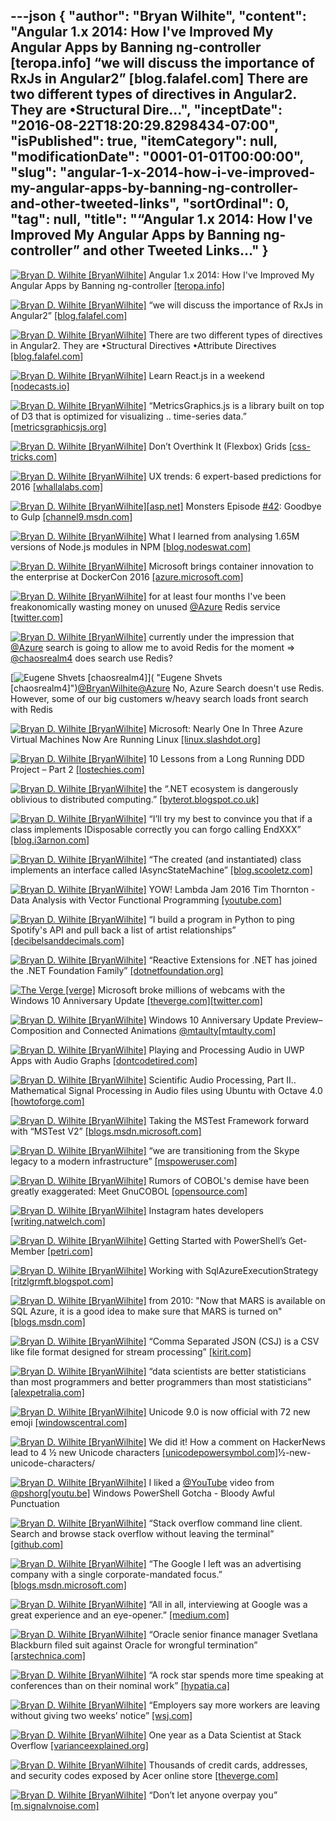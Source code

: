 ---json
{
  "author": "Bryan Wilhite",
  "content": "Angular 1.x 2014: How I've Improved My Angular Apps by Banning ng-controller [teropa.info] “we will discuss the importance of RxJs in Angular2” [blog.falafel.com] There are two different types of directives in Angular2. They are          •Structural Dire...",
  "inceptDate": "2016-08-22T18:20:29.8298434-07:00",
  "isPublished": true,
  "itemCategory": null,
  "modificationDate": "0001-01-01T00:00:00",
  "slug": "angular-1-x-2014-how-i-ve-improved-my-angular-apps-by-banning-ng-controller-and-other-tweeted-links",
  "sortOrdinal": 0,
  "tag": null,
  "title": "“Angular 1.x 2014: How I've Improved My Angular Apps by Banning ng-controller” and other Tweeted Links…"
}
---

[<img alt="Bryan D. Wilhite [BryanWilhite]" src="https://songhay.blob.core.windows.net/shared-social-twitter/BryanWilhite.jpeg">](http://t.co/UNdqV0Z1zz "Bryan D. Wilhite [BryanWilhite]") Angular 1.x 2014: How I've Improved My Angular Apps by Banning ng-controller [[teropa.info]](http://teropa.info/blog/2014/10/24/how-ive-improved-my-angular-apps-by-banning-ng-controller.html)

[<img alt="Bryan D. Wilhite [BryanWilhite]" src="https://songhay.blob.core.windows.net/shared-social-twitter/BryanWilhite.jpeg">](http://t.co/UNdqV0Z1zz "Bryan D. Wilhite [BryanWilhite]") “we will discuss the importance of RxJs in Angular2” [[blog.falafel.com]](http://blog.falafel.com/introduction-rxjs-angular2/)

[<img alt="Bryan D. Wilhite [BryanWilhite]" src="https://songhay.blob.core.windows.net/shared-social-twitter/BryanWilhite.jpeg">](http://t.co/UNdqV0Z1zz "Bryan D. Wilhite [BryanWilhite]") There are two different types of directives in Angular2. They are •Structural Directives •Attribute Directives [[blog.falafel.com]](http://blog.falafel.com/directives-in-angular2/)

[<img alt="Bryan D. Wilhite [BryanWilhite]" src="https://songhay.blob.core.windows.net/shared-social-twitter/BryanWilhite.jpeg">](http://t.co/UNdqV0Z1zz "Bryan D. Wilhite [BryanWilhite]") Learn React.js in a weekend [[nodecasts.io]](https://nodecasts.io/learn-react-js-weekend/)

[<img alt="Bryan D. Wilhite [BryanWilhite]" src="https://songhay.blob.core.windows.net/shared-social-twitter/BryanWilhite.jpeg">](http://t.co/UNdqV0Z1zz "Bryan D. Wilhite [BryanWilhite]") “MetricsGraphics.js is a library built on top of D3 that is optimized for visualizing .. time-series data.” [[metricsgraphicsjs.org]](http://metricsgraphicsjs.org/)

[<img alt="Bryan D. Wilhite [BryanWilhite]" src="https://songhay.blob.core.windows.net/shared-social-twitter/BryanWilhite.jpeg">](http://t.co/UNdqV0Z1zz "Bryan D. Wilhite [BryanWilhite]") Don’t Overthink It (Flexbox) Grids [[css-tricks.com]](https://css-tricks.com/dont-overthink-flexbox-grids/)

[<img alt="Bryan D. Wilhite [BryanWilhite]" src="https://songhay.blob.core.windows.net/shared-social-twitter/BryanWilhite.jpeg">](http://t.co/UNdqV0Z1zz "Bryan D. Wilhite [BryanWilhite]") UX trends: 6 expert-based predictions for 2016 [[whallalabs.com]](http://whallalabs.com/ux-trends-2016/)

[<img alt="Bryan D. Wilhite [BryanWilhite]" src="https://songhay.blob.core.windows.net/shared-social-twitter/BryanWilhite.jpeg">](http://t.co/UNdqV0Z1zz "Bryan D. Wilhite [BryanWilhite]")[[asp.net]](http://ASP.NET) Monsters Episode [#42](http://twitter.com/search?q=%2342): Goodbye to Gulp [[channel9.msdn.com]](https://channel9.msdn.com/Series/aspnetmonsters/ASPNET-Monsters-Episode-42-Goodbye-to-Gulp)

[<img alt="Bryan D. Wilhite [BryanWilhite]" src="https://songhay.blob.core.windows.net/shared-social-twitter/BryanWilhite.jpeg">](http://t.co/UNdqV0Z1zz "Bryan D. Wilhite [BryanWilhite]") What I learned from analysing 1.65M versions of Node.js modules in NPM [[blog.nodeswat.com]](https://blog.nodeswat.com/what-i-learned-from-analysing-1-65m-versions-of-node-js-modules-in-npm-a0299a614318)

[<img alt="Bryan D. Wilhite [BryanWilhite]" src="https://songhay.blob.core.windows.net/shared-social-twitter/BryanWilhite.jpeg">](http://t.co/UNdqV0Z1zz "Bryan D. Wilhite [BryanWilhite]") Microsoft brings container innovation to the enterprise at DockerCon 2016 [[azure.microsoft.com]](https://azure.microsoft.com/en-us/blog/microsoft-brings-container-innovation-to-the-enterprise-at-dockercon-2016/)

[<img alt="Bryan D. Wilhite [BryanWilhite]" src="https://songhay.blob.core.windows.net/shared-social-twitter/BryanWilhite.jpeg">](http://t.co/UNdqV0Z1zz "Bryan D. Wilhite [BryanWilhite]") for at least four months I've been freakonomically wasting money on unused [@Azure](http://twitter.com/Azure) Redis service [[twitter.com]](http://twitter.com/BryanWilhite/status/746063567011491840/photo/1)

[<img alt="Bryan D. Wilhite [BryanWilhite]" src="https://songhay.blob.core.windows.net/shared-social-twitter/BryanWilhite.jpeg">](http://t.co/UNdqV0Z1zz "Bryan D. Wilhite [BryanWilhite]") currently under the impression that [@Azure](http://twitter.com/Azure) search is going to allow me to avoid Redis for the moment =&gt; [@chaosrealm4](http://twitter.com/chaosrealm4) does search use Redis? 

[<img alt="Eugene Shvets [chaosrealm4]" src="https://songhay.blob.core.windows.net/shared-social-twitter/chaosrealm4.jpeg">]( "Eugene Shvets [chaosrealm4]")[@BryanWilhite](http://twitter.com/BryanWilhite)[@Azure](http://twitter.com/Azure) No, Azure Search doesn't use Redis. However, some of our big customers w/heavy search loads front search with Redis 

[<img alt="Bryan D. Wilhite [BryanWilhite]" src="https://songhay.blob.core.windows.net/shared-social-twitter/BryanWilhite.jpeg">](http://t.co/UNdqV0Z1zz "Bryan D. Wilhite [BryanWilhite]") Microsoft: Nearly One In Three Azure Virtual Machines Now Are Running Linux [[linux.slashdot.org]](https://linux.slashdot.org/story/16/06/21/1754243/microsoft-nearly-one-in-three-azure-virtual-machines-now-are-running-linux)

[<img alt="Bryan D. Wilhite [BryanWilhite]" src="https://songhay.blob.core.windows.net/shared-social-twitter/BryanWilhite.jpeg">](http://t.co/UNdqV0Z1zz "Bryan D. Wilhite [BryanWilhite]") 10 Lessons from a Long Running DDD Project – Part 2 [[lostechies.com]](https://lostechies.com/jimmybogard/2016/06/20/10-lessons-from-a-long-running-ddd-project-part-2/)

[<img alt="Bryan D. Wilhite [BryanWilhite]" src="https://songhay.blob.core.windows.net/shared-social-twitter/BryanWilhite.jpeg">](http://t.co/UNdqV0Z1zz "Bryan D. Wilhite [BryanWilhite]") the “.NET ecosystem is dangerously oblivious to distributed computing.” [[byterot.blogspot.co.uk]](http://byterot.blogspot.co.uk/2016/06/after-all-it-might-not-matter-commentary-status-of-dotnet-dotnetcore-csharp-oss-fsharp-dnx.html)

[<img alt="Bryan D. Wilhite [BryanWilhite]" src="https://songhay.blob.core.windows.net/shared-social-twitter/BryanWilhite.jpeg">](http://t.co/UNdqV0Z1zz "Bryan D. Wilhite [BryanWilhite]") “I’ll try my best to convince you that if a class implements IDisposable correctly you can forgo calling EndXXX” [[blog.i3arnon.com]](http://blog.i3arnon.com/2016/06/13/idisposable-trumps-apm/)

[<img alt="Bryan D. Wilhite [BryanWilhite]" src="https://songhay.blob.core.windows.net/shared-social-twitter/BryanWilhite.jpeg">](http://t.co/UNdqV0Z1zz "Bryan D. Wilhite [BryanWilhite]") “The created (and instantiated) class implements an interface called IAsyncStateMachine” [[blog.scooletz.com]](https://blog.scooletz.com/2016/06/13/rise-of-the-iasyncstatemachines/)

[<img alt="Bryan D. Wilhite [BryanWilhite]" src="https://songhay.blob.core.windows.net/shared-social-twitter/BryanWilhite.jpeg">](http://t.co/UNdqV0Z1zz "Bryan D. Wilhite [BryanWilhite]") YOW! Lambda Jam 2016 Tim Thornton - Data Analysis with Vector Functional Programming [[youtube.com]](https://www.youtube.com/watch?v=ZGIPmC6wi7E)

[<img alt="Bryan D. Wilhite [BryanWilhite]" src="https://songhay.blob.core.windows.net/shared-social-twitter/BryanWilhite.jpeg">](http://t.co/UNdqV0Z1zz "Bryan D. Wilhite [BryanWilhite]") “I build a program in Python to ping Spotify's API and pull back a list of artist relationships” [[decibelsanddecimals.com]](http://www.decibelsanddecimals.com/dbdblog/2016/6/13/spotify-related-artists)

[<img alt="Bryan D. Wilhite [BryanWilhite]" src="https://songhay.blob.core.windows.net/shared-social-twitter/BryanWilhite.jpeg">](http://t.co/UNdqV0Z1zz "Bryan D. Wilhite [BryanWilhite]") “Reactive Extensions for .NET has joined the .NET Foundation Family” [[dotnetfoundation.org]](http://www.dotnetfoundation.org/blog/rx-net-welcome)

[<img alt="The Verge [verge]" src="https://songhay.blob.core.windows.net/shared-social-twitter/verge.jpg">](http://t.co/W2SFxIXkC4 "The Verge [verge]") Microsoft broke millions of webcams with the Windows 10 Anniversary Update [[theverge.com]](http://www.theverge.com/2016/8/19/12562780/microsoft-windows-10-anniversary-update-webcam-freezing)[[twitter.com]](https://twitter.com/verge/status/766763038347231232/photo/1)

[<img alt="Bryan D. Wilhite [BryanWilhite]" src="https://songhay.blob.core.windows.net/shared-social-twitter/BryanWilhite.jpeg">](http://t.co/UNdqV0Z1zz "Bryan D. Wilhite [BryanWilhite]") Windows 10 Anniversary Update Preview–Composition and Connected Animations [@mtaulty](http://twitter.com/mtaulty)[[mtaulty.com]](https://mtaulty.com/2016/06/17/windows-10-anniversary-update-preview-composition-and-connected-animations/)

[<img alt="Bryan D. Wilhite [BryanWilhite]" src="https://songhay.blob.core.windows.net/shared-social-twitter/BryanWilhite.jpeg">](http://t.co/UNdqV0Z1zz "Bryan D. Wilhite [BryanWilhite]") Playing and Processing Audio in UWP Apps with Audio Graphs [[dontcodetired.com]](http://dontcodetired.com/blog/post/Playing-and-Processing-Audio-in-UWP-Apps-with-Audio-Graphs)

[<img alt="Bryan D. Wilhite [BryanWilhite]" src="https://songhay.blob.core.windows.net/shared-social-twitter/BryanWilhite.jpeg">](http://t.co/UNdqV0Z1zz "Bryan D. Wilhite [BryanWilhite]") Scientific Audio Processing, Part II.. Mathematical Signal Processing in Audio files using Ubuntu with Octave 4.0 [[howtoforge.com]](https://www.howtoforge.com/tutorial/octave-audio-signal-processing-ubuntu/)

[<img alt="Bryan D. Wilhite [BryanWilhite]" src="https://songhay.blob.core.windows.net/shared-social-twitter/BryanWilhite.jpeg">](http://t.co/UNdqV0Z1zz "Bryan D. Wilhite [BryanWilhite]") Taking the MSTest Framework forward with “MSTest V2” [[blogs.msdn.microsoft.com]](https://blogs.msdn.microsoft.com/visualstudioalm/2016/06/17/taking-the-mstest-framework-forward-with-mstest-v2/)

[<img alt="Bryan D. Wilhite [BryanWilhite]" src="https://songhay.blob.core.windows.net/shared-social-twitter/BryanWilhite.jpeg">](http://t.co/UNdqV0Z1zz "Bryan D. Wilhite [BryanWilhite]") “we are transitioning from the Skype legacy to a modern infrastructure” [[mspoweruser.com]](http://mspoweruser.com/microsoft-is-transitioning-skype-to-a-modern-infrastructure-from-the-legacy-infrastructure/)

[<img alt="Bryan D. Wilhite [BryanWilhite]" src="https://songhay.blob.core.windows.net/shared-social-twitter/BryanWilhite.jpeg">](http://t.co/UNdqV0Z1zz "Bryan D. Wilhite [BryanWilhite]") Rumors of COBOL's demise have been greatly exaggerated: Meet GnuCOBOL [[opensource.com]](https://opensource.com/life/16/6/meet-gnucobol)

[<img alt="Bryan D. Wilhite [BryanWilhite]" src="https://songhay.blob.core.windows.net/shared-social-twitter/BryanWilhite.jpeg">](http://t.co/UNdqV0Z1zz "Bryan D. Wilhite [BryanWilhite]") Instagram hates developers [[writing.natwelch.com]](https://writing.natwelch.com/post/585)

[<img alt="Bryan D. Wilhite [BryanWilhite]" src="https://songhay.blob.core.windows.net/shared-social-twitter/BryanWilhite.jpeg">](http://t.co/UNdqV0Z1zz "Bryan D. Wilhite [BryanWilhite]") Getting Started with PowerShell’s Get-Member [[petri.com]](https://www.petri.com/getting-started-with-powershells-get-member)

[<img alt="Bryan D. Wilhite [BryanWilhite]" src="https://songhay.blob.core.windows.net/shared-social-twitter/BryanWilhite.jpeg">](http://t.co/UNdqV0Z1zz "Bryan D. Wilhite [BryanWilhite]") Working with SqlAzureExecutionStrategy [[ritzlgrmft.blogspot.com]](http://ritzlgrmft.blogspot.com/2014/03/working-with-sqlazureexecutionstrategy.html)

[<img alt="Bryan D. Wilhite [BryanWilhite]" src="https://songhay.blob.core.windows.net/shared-social-twitter/BryanWilhite.jpeg">](http://t.co/UNdqV0Z1zz "Bryan D. Wilhite [BryanWilhite]") from 2010: "Now that MARS is available on SQL Azure, it is a good idea to make sure that MARS is turned on" [[blogs.msdn.com]](http://blogs.msdn.com/b/adonet/archive/2010/06/09/remember-to-re-enable-mars-in-your-sql-azure-based-ef-apps.aspx)

[<img alt="Bryan D. Wilhite [BryanWilhite]" src="https://songhay.blob.core.windows.net/shared-social-twitter/BryanWilhite.jpeg">](http://t.co/UNdqV0Z1zz "Bryan D. Wilhite [BryanWilhite]") “Comma Separated JSON (CSJ) is a CSV like file format designed for stream processing” [[kirit.com]](http://www.kirit.com/Comma%20Separated%20JSON)

[<img alt="Bryan D. Wilhite [BryanWilhite]" src="https://songhay.blob.core.windows.net/shared-social-twitter/BryanWilhite.jpeg">](http://t.co/UNdqV0Z1zz "Bryan D. Wilhite [BryanWilhite]") “data scientists are better statisticians than most programmers and better programmers than most statisticians” [[alexpetralia.com]](http://alexpetralia.com/posts/2016/3/3/reclaiming-the-term-data-science)

[<img alt="Bryan D. Wilhite [BryanWilhite]" src="https://songhay.blob.core.windows.net/shared-social-twitter/BryanWilhite.jpeg">](http://t.co/UNdqV0Z1zz "Bryan D. Wilhite [BryanWilhite]") Unicode 9.0 is now official with 72 new emoji [[windowscentral.com]](http://www.windowscentral.com/unicode-90-now-official-72-new-emoji)

[<img alt="Bryan D. Wilhite [BryanWilhite]" src="https://songhay.blob.core.windows.net/shared-social-twitter/BryanWilhite.jpeg">](http://t.co/UNdqV0Z1zz "Bryan D. Wilhite [BryanWilhite]") We did it! How a comment on HackerNews lead to 4 ½ new Unicode characters [[unicodepowersymbol.com]](http://unicodepowersymbol.com/we-did-it-how-a-comment-on-hackernews-lead-to-4-)½-new-unicode-characters/ 

[<img alt="Bryan D. Wilhite [BryanWilhite]" src="https://songhay.blob.core.windows.net/shared-social-twitter/BryanWilhite.jpeg">](http://t.co/UNdqV0Z1zz "Bryan D. Wilhite [BryanWilhite]") I liked a [@YouTube](http://twitter.com/YouTube) video from [@pshorg](http://twitter.com/pshorg)[[youtu.be]](http://youtu.be/5aW-dQGaYfM?a) Windows PowerShell Gotcha - Bloody Awful Punctuation 

[<img alt="Bryan D. Wilhite [BryanWilhite]" src="https://songhay.blob.core.windows.net/shared-social-twitter/BryanWilhite.jpeg">](http://t.co/UNdqV0Z1zz "Bryan D. Wilhite [BryanWilhite]") “Stack overflow command line client. Search and browse stack overflow without leaving the terminal” [[github.com]](https://github.com/gautamkrishnar/socli)

[<img alt="Bryan D. Wilhite [BryanWilhite]" src="https://songhay.blob.core.windows.net/shared-social-twitter/BryanWilhite.jpeg">](http://t.co/UNdqV0Z1zz "Bryan D. Wilhite [BryanWilhite]") “The Google I left was an advertising company with a single corporate-mandated focus.” [[blogs.msdn.microsoft.com]](https://blogs.msdn.microsoft.com/jw_on_tech/2012/03/13/why-i-left-google/)

[<img alt="Bryan D. Wilhite [BryanWilhite]" src="https://songhay.blob.core.windows.net/shared-social-twitter/BryanWilhite.jpeg">](http://t.co/UNdqV0Z1zz "Bryan D. Wilhite [BryanWilhite]") “All in all, interviewing at Google was a great experience and an eye-opener.” [[medium.com]](https://medium.com/@tomgoldenberg/my-google-interview-and-lessons-learned-43109881c521)

[<img alt="Bryan D. Wilhite [BryanWilhite]" src="https://songhay.blob.core.windows.net/shared-social-twitter/BryanWilhite.jpeg">](http://t.co/UNdqV0Z1zz "Bryan D. Wilhite [BryanWilhite]") “Oracle senior finance manager Svetlana Blackburn filed suit against Oracle for wrongful termination” [[arstechnica.com]](http://arstechnica.com/information-technology/2016/06/oracle-boosts-cloud-sales-but-at-expense-of-java-and-everything-else/)

[<img alt="Bryan D. Wilhite [BryanWilhite]" src="https://songhay.blob.core.windows.net/shared-social-twitter/BryanWilhite.jpeg">](http://t.co/UNdqV0Z1zz "Bryan D. Wilhite [BryanWilhite]") “A rock star spends more time speaking at conferences than on their nominal work” [[hypatia.ca]](https://hypatia.ca/2016/06/21/no-more-rock-stars/)

[<img alt="Bryan D. Wilhite [BryanWilhite]" src="https://songhay.blob.core.windows.net/shared-social-twitter/BryanWilhite.jpeg">](http://t.co/UNdqV0Z1zz "Bryan D. Wilhite [BryanWilhite]") “Employers say more workers are leaving without giving two weeks’ notice” [[wsj.com]](http://www.wsj.com/articles/is-it-ever-ok-to-quit-on-the-spot-1466531589)

[<img alt="Bryan D. Wilhite [BryanWilhite]" src="https://songhay.blob.core.windows.net/shared-social-twitter/BryanWilhite.jpeg">](http://t.co/UNdqV0Z1zz "Bryan D. Wilhite [BryanWilhite]") One year as a Data Scientist at Stack Overflow [[varianceexplained.org]](http://varianceexplained.org/r/year_data_scientist/)

[<img alt="Bryan D. Wilhite [BryanWilhite]" src="https://songhay.blob.core.windows.net/shared-social-twitter/BryanWilhite.jpeg">](http://t.co/UNdqV0Z1zz "Bryan D. Wilhite [BryanWilhite]") Thousands of credit cards, addresses, and security codes exposed by Acer online store [[theverge.com]](http://www.theverge.com/2016/6/20/11975464/acer-online-store-credit-card-address-information-security-code)

[<img alt="Bryan D. Wilhite [BryanWilhite]" src="https://songhay.blob.core.windows.net/shared-social-twitter/BryanWilhite.jpeg">](http://t.co/UNdqV0Z1zz "Bryan D. Wilhite [BryanWilhite]") “Don’t let anyone overpay you” [[m.signalvnoise.com]](https://m.signalvnoise.com/bigger-prices-bigger-problems-72820249456f)
